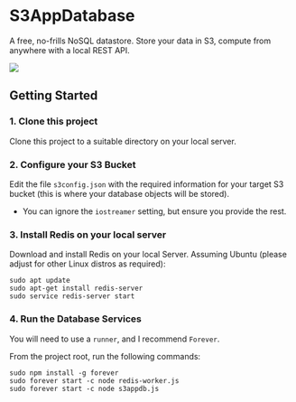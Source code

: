 # S3AppDatabase
A free, no-frills NoSQL datastore. Store your data in S3, compute from anywhere with a local REST API.

<img src="https://cmdimkpa.github.io/S3AppDatabase.png"/>

## Getting Started

### 1. Clone this project

Clone this project to a suitable directory on your local server.

### 2. Configure your S3 Bucket

Edit the file `s3config.json` with the required information for your target S3 bucket (this is where your database objects will be stored).
 - You can ignore the `iostreamer` setting, but ensure you provide the rest.

### 3. Install Redis on your local server

Download and install Redis on your local Server. Assuming Ubuntu (please adjust for other Linux distros as required):
```
sudo apt update
sudo apt-get install redis-server
sudo service redis-server start
```

### 4. Run the Database Services

You will need to use a `runner`, and I recommend `Forever`.

From the project root, run the following commands:

```
sudo npm install -g forever
sudo forever start -c node redis-worker.js
sudo forever start -c node s3appdb.js
```

